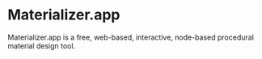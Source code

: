 # Materializer.app

Materializer.app is a free, web-based, interactive, node-based procedural material design tool. 